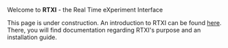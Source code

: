 Welcome to **RTXI** - the Real Time eXperiment Interface

This page is under construction. An introduction to RTXI can be found [here](www.rtxi.org). There, you will find documentation regarding RTXI's purpose and an installation guide.

